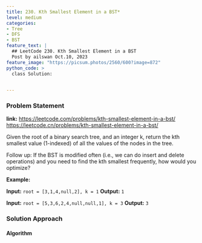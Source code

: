 ```yaml
---
title: 230. Kth Smallest Element in a BST*
level: medium
categories:
- Tree
- DFS
- BST
feature_text: |
  ## LeetCode 230. Kth Smallest Element in a BST
  Post by ailswan Oct.10, 2023
feature_image: "https://picsum.photos/2560/600?image=872"
python_code: >
  class Solution:

   
---
```


### Problem Statement
**link:**
https://leetcode.com/problems/kth-smallest-element-in-a-bst/
https://leetcode.cn/problems/kth-smallest-element-in-a-bst/
 
Given the root of a binary search tree, and an integer k, return the kth smallest value (1-indexed) of all the values of the nodes in the tree.

Follow up: If the BST is modified often (i.e., we can do insert and delete operations) and you need to find the kth smallest frequently, how would you optimize?

**Example:**

**Input:** `root = [3,1,4,null,2], k = 1`
**Output:** `1`
 
**Input:** `root = [5,3,6,2,4,null,null,1], k = 3`
**Output:** `3`
 
### Solution Approach
 
#### Algorithm
 